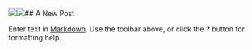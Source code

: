 ![]({{site.baseurl}}/)![]({{site.baseurl}}//crbst_xerox_20orb0.png)## A New Post

Enter text in [Markdown](http://daringfireball.net/projects/markdown/). Use the toolbar above, or click the **?** button for formatting help.
